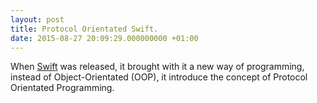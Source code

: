 ```yaml
---
layout: post
title: Protocol Orientated Swift.
date: 2015-08-27 20:09:29.000000000 +01:00
---
```


When [Swift](http://swift.org) was released, it brought with it a new way of
programming, instead of Object-Orientated (OOP), it introduce the concept of
Protocol Orientated Programming.
